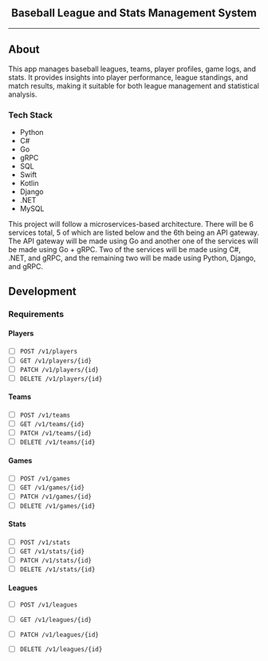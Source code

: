 <div align="center">
    <h2>Baseball League and Stats Management System</h2>
</div>

<hr />

## About

This app manages baseball leagues, teams, player profiles, game logs, and stats.
It provides insights into player performance, league standings, and match results, making it suitable for both league management and statistical analysis.

### Tech Stack

- Python
- C#
- Go
- gRPC
- SQL
- Swift
- Kotlin
- Django
- .NET
- MySQL

This project will follow a microservices-based architecture.
There will be 6 services total, 5 of which are listed below and the 6th being an API gateway.
The API gateway will be made using Go and another one of the services will be made using Go + gRPC.
Two of the services will be made using C#, .NET, and gRPC, and the remaining two will be made using Python, Django, and gRPC.

## Development

### Requirements

#### Players
- [ ] `POST /v1/players`
- [ ] `GET /v1/players/{id}`
- [ ] `PATCH /v1/players/{id}`
- [ ] `DELETE /v1/players/{id}`

#### Teams
- [ ] `POST /v1/teams`
- [ ] `GET /v1/teams/{id}`
- [ ] `PATCH /v1/teams/{id}`
- [ ] `DELETE /v1/teams/{id}`

#### Games
- [ ] `POST /v1/games`
- [ ] `GET /v1/games/{id}`
- [ ] `PATCH /v1/games/{id}`
- [ ] `DELETE /v1/games/{id}`

#### Stats 
- [ ] `POST /v1/stats`
- [ ] `GET /v1/stats/{id}`
- [ ] `PATCH /v1/stats/{id}`
- [ ] `DELETE /v1/stats/{id}`

#### Leagues
- [ ] `POST /v1/leagues`
- [ ] `GET /v1/leagues/{id}`
- [ ] `PATCH /v1/leagues/{id}`
- [ ] `DELETE /v1/leagues/{id}`

